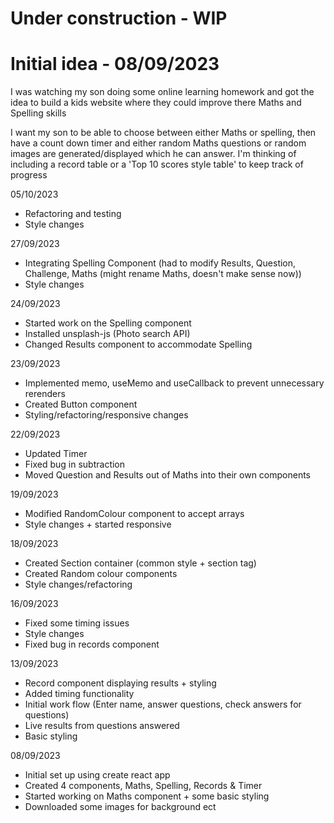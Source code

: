 # Under construction - WIP

# Initial idea - 08/09/2023

I was watching my son doing some online learning homework and got the idea to build a kids website where they could improve there Maths and Spelling skills

I want my son to be able to choose between either Maths or spelling, then have a count down timer and either random Maths questions or random images are generated/displayed which he can answer. I'm thinking of including a record table or a 'Top 10 scores style table' to keep track of progress

05/10/2023

- Refactoring and testing
- Style changes

27/09/2023

- Integrating Spelling Component (had to modify Results, Question, Challenge, Maths (might rename Maths, doesn't make sense now))
- Style changes

24/09/2023

- Started work on the Spelling component
- Installed unsplash-js (Photo search API)
- Changed Results component to accommodate Spelling

23/09/2023

- Implemented memo, useMemo and useCallback to prevent unnecessary rerenders
- Created Button component
- Styling/refactoring/responsive changes

22/09/2023

- Updated Timer
- Fixed bug in subtraction
- Moved Question and Results out of Maths into their own components

19/09/2023

- Modified RandomColour component to accept arrays
- Style changes + started responsive

18/09/2023

- Created Section container (common style + section tag)
- Created Random colour components
- Style changes/refactoring

16/09/2023

- Fixed some timing issues
- Style changes
- Fixed bug in records component

13/09/2023

- Record component displaying results + styling
- Added timing functionality
- Initial work flow (Enter name, answer questions, check answers for questions)
- Live results from questions answered
- Basic styling

08/09/2023

- Initial set up using create react app
- Created 4 components, Maths, Spelling, Records & Timer
- Started working on Maths component + some basic styling
- Downloaded some images for background ect
